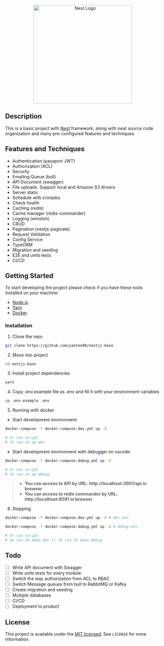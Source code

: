 <p align="center">
  <a href="http://nestjs.com/" target="blank"><img src="https://nestjs.com/img/logo_text.svg" width="320" alt="Nest Logo" /></a>
</p>

## Description

This is a basic project with [Nest](https://github.com/nestjs/nest) framework, along with neat source code organization and many pre-configured features and techniques.

## Features and Techniques

- Authentication (passport JWT)
- Authorization (ACL)
- Security
- Emailing Queue (bull)
- API Document (swagger)
- File uploads. Support local and Amazon S3 drivers
- Server static
- Schedule with cronjobs
- Check health
- Caching (redis)
- Cache manager (redis-commander)
- Logging (winston)
- CRUD
- Pagination (nestjs-paginate)
- Request Validation
- Config Service
- TypeORM
- Migration and seeding
- E2E and units tests
- CI/CD

## Getting Started

To start developing the project please check if you have these tools installed on your machine:

- [Node.js](https://nodejs.org/en/download/)
- [Yarn](https://yarnpkg.com/getting-started/install)
- [Docker](https://www.docker.com/get-started)

### Installation

1. Clone the repo

```sh
git clone https://github.com/yantee98/nestjs-base
```

2. Move into project

```sh
cd nestjs-base
```

3. Install project dependencies

```sh
yarn
```

4. Copy .env.example file as .env and fill it with your environment variables

```sh
cp .env.example .env
```

5. Running with docker

- Start development environment:

```sh
docker-compose -f docker-compose.dev.yml up -d

# or run script
# sh run.sh up-dev
```

- Start development environment with debugger on vscode:

```sh
docker-compose -f docker-compose.debug.yml up -d

# or run script
# sh run.sh up-debug
```

> - **You can access to API by URL: http://localhost:3001/api in browser**
> - **You can access to redis commander by URL: http://localhost:8081 in browser**

6. Stopping

```sh
docker-compose -f docker-compose.dev.yml up -d # dev env

docker-compose -f docker-compose.debug.yml up -d # debug env

# or run script
# sh run.sh down-dev || sh run.sh down-debug
```

## Todo

- [ ] Write API document with Swagger
- [ ] Write units tests for every module
- [ ] Switch the way authorization from ACL to RBAC
- [ ] Switch Message queues from bull to RabbitMQ or Kafka
- [ ] Create migration and seeding
- [ ] Multiple databases
- [ ] CI/CD
- [ ] Deployment to product

## License

This project is available under the [MIT licensed](LICENSE). See `LICENSE` for more information.
